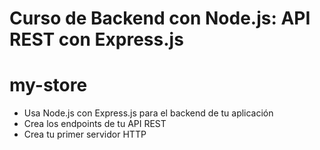 # Curso de Backend con Node.js: API REST con Express.js

# my-store

- Usa Node.js con Express.js para el backend de tu aplicación
- Crea los endpoints de tu API REST
- Crea tu primer servidor HTTP
